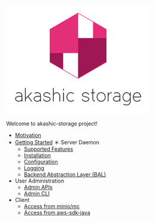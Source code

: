![](https://raw.githubusercontent.com/akiradeveloper/akashic-storage/develop/resources/logo-transparent.png)

Welcome to akashic-storage project!

* [Motivation](https://github.com/akiradeveloper/akashic-storage/wiki/Motivation)
* [Getting Started](https://github.com/akiradeveloper/akashic-storage/wiki/Getting-Started)
＊ Server Daemon
  * [Supported Features](https://github.com/akiradeveloper/akashic-storage/wiki/Supported-Features)
  * [Installation](https://github.com/akiradeveloper/akashic-storage/wiki/Installing-the-server-daemon)
  * [Configuration](https://github.com/akiradeveloper/akashic-storage/wiki/Configuration)
  * [Logging](https://github.com/akiradeveloper/akashic-storage/wiki/Logging)
  * [Backend Abstraction Layer (BAL)](https://github.com/akiradeveloper/akashic-storage/wiki/Backend-Abstraction-Layer-(BAL))
* User Administration
  * [Admin APIs](https://github.com/akiradeveloper/akashic-storage/wiki/Admin-APIs)
  * [Admin CLI](https://github.com/akiradeveloper/akashic-storage/wiki/Admin-CLI)
* Client
  * [Access from minio/mc](https://github.com/akiradeveloper/akashic-storage/wiki/Access-from-minio-mc)
  * [Access from aws-sdk-java](https://github.com/akiradeveloper/akashic-storage/wiki/Access-from-aws-sdk-java)